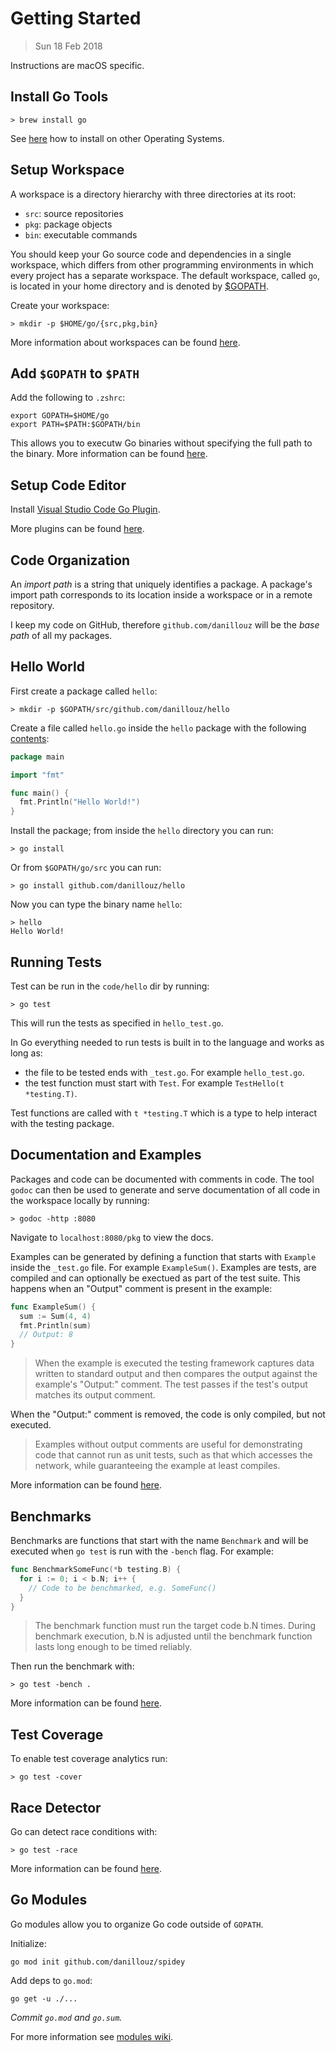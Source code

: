 # Getting Started

> Sun 18 Feb 2018

Instructions are macOS specific.

## Install Go Tools

```
> brew install go
```

See [here](https://golang.org/doc/install) how to install on other Operating Systems.

## Setup Workspace

A workspace is a directory hierarchy with three directories at its root:

- `src`: source repositories
- `pkg`: package objects
- `bin`: executable commands

You should keep your Go source code and dependencies in a single workspace, which differs
from other programming environments in which every project has a separate workspace. The default
workspace, called `go`, is located in your home directory and is denoted by [\$GOPATH](https://golang.org/doc/code.html#GOPATH).

Create your workspace:

```
> mkdir -p $HOME/go/{src,pkg,bin}
```

More information about workspaces can be found [here](https://golang.org/doc/code.html#Workspaces).

## Add `$GOPATH` to `$PATH`

Add the following to `.zshrc`:

```
export GOPATH=$HOME/go
export PATH=$PATH:$GOPATH/bin
```

This allows you to executw Go binaries without specifying the full path to the binary. More information
can be found [here](https://github.com/golang/go/wiki/SettingGOPATH).

## Setup Code Editor

Install [Visual Studio Code Go Plugin](https://marketplace.visualstudio.com/items?itemName=lukehoban.Go).

More plugins can be found [here](https://golang.org/doc/editors.html).

## Code Organization

An _import path_ is a string that uniquely identifies a package. A package's import path corresponds
to its location inside a workspace or in a remote repository.

I keep my code on GitHub, therefore `github.com/danillouz` will be the _base path_ of all my packages.

## Hello World

First create a package called `hello`:

```
> mkdir -p $GOPATH/src/github.com/danillouz/hello
```

Create a file called `hello.go` inside the `hello` package with the following [contents](../code/hello/hello.go):

```go
package main

import "fmt"

func main() {
  fmt.Println("Hello World!")
}
```

Install the package; from inside the `hello` directory you can run:

```
> go install
```

Or from `$GOPATH/go/src` you can run:

```
> go install github.com/danillouz/hello
```

Now you can type the binary name `hello`:

```
> hello
Hello World!
```

## Running Tests

Test can be run in the `code/hello` dir by running:

```
> go test
```

This will run the tests as specified in `hello_test.go`.

In Go everything needed to run tests is built in to the language and works as
long as:

- the file to be tested ends with `_test.go`. For example `hello_test.go`.
- the test function must start with `Test`. For example `TestHello(t *testing.T)`.

Test functions are called with `t *testing.T` which is a type to help interact with the testing package.

## Documentation and Examples

Packages and code can be documented with comments in code. The tool `godoc` can
then be used to generate and serve documentation of all code in the workspace
locally by running:

```
> godoc -http :8080
```

Navigate to `localhost:8080/pkg` to view the docs.

Examples can be generated by defining a function that starts with `Example` inside
the `_test.go` file. For example `ExampleSum()`. Examples are tests, are compiled
and can optionally be exectued as part of the test suite. This happens when an
"Output" comment is present in the example:

```go
func ExampleSum() {
  sum := Sum(4, 4)
  fmt.Println(sum)
  // Output: 8
}
```

> When the example is executed the testing framework captures data written to standard output and then compares the output against the example's "Output:" comment. The test passes if the test's output matches its output comment.

When the "Output:" comment is removed, the code is only compiled, but not executed.

> Examples without output comments are useful for demonstrating code that cannot run as unit tests, such as that which accesses the network, while guaranteeing the example at least compiles.

More information can be found [here](https://blog.golang.org/examples).

## Benchmarks

Benchmarks are functions that start with the name `Benchmark` and will be executed
when `go test` is run with the `-bench` flag. For example:

```go
func BenchmarkSomeFunc(*b testing.B) {
  for i := 0; i < b.N; i++ {
    // Code to be benchmarked, e.g. SomeFunc()
  }
}
```

> The benchmark function must run the target code b.N times. During benchmark execution, b.N is adjusted until the benchmark function lasts long enough to be timed reliably.

Then run the benchmark with:

```
> go test -bench .
```

More information can be found [here](https://golang.org/pkg/testing/#hdr-Benchmarks).

## Test Coverage

To enable test coverage analytics run:

```
> go test -cover
```

## Race Detector

Go can detect race conditions with:

```
> go test -race
```

More information can be found [here](https://blog.golang.org/race-detector).

## Go Modules

Go modules allow you to organize Go code outside of `GOPATH`.

Initialize:

```
go mod init github.com/danillouz/spidey
```

Add deps to `go.mod`:

```
go get -u ./...
```

_Commit `go.mod` and `go.sum`._

For more information see [modules wiki](https://github.com/golang/go/wiki/Modules).
